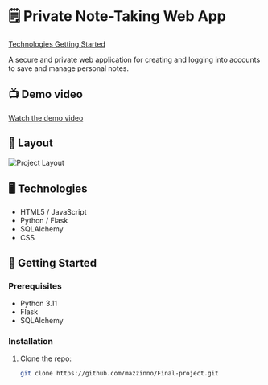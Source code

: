# 🗒️ Private Note-Taking Web App

[Technologies Getting Started](#technologies-getting-started)

A secure and private web application for creating and logging into accounts to save and manage personal notes.

## 📺 Demo video

[Watch the demo video](https://youtu.be/WM9fRYHG_x4)

## 🎨 Layout

![Project Layout](https://drive.google.com/uc?export=view&id=1rkUCAMPakzu8saCYFSvukHbgkMusZnDW)

## 🖥️ Technologies

- HTML5 / JavaScript
- Python / Flask
- SQLAlchemy
- CSS

## 🚀 Getting Started

### Prerequisites

- Python 3.11
- Flask
- SQLAlchemy

### Installation

1. Clone the repo:
   ```bash
   git clone https://github.com/mazzinno/Final-project.git
